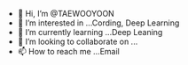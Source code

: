 - 👋 Hi, I’m @TAEWOOYOON
- 👀 I’m interested in ...Cording, Deep Learning
- 🌱 I’m currently learning ...Deep Leaning
- 💞️ I’m looking to collaborate on ...
- 📫 How to reach me ...Email

<!---
TAEWOOYOON/TAEWOOYOON is a ✨ special ✨ repository because its `README.md` (this file) appears on your GitHub profile.
You can click the Preview link to take a look at your changes.
--->
